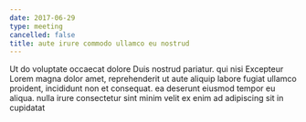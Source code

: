 ```yaml
---
date: 2017-06-29
type: meeting
cancelled: false
title: aute irure commodo ullamco eu nostrud
---
```

Ut do voluptate occaecat dolore Duis nostrud pariatur. qui nisi Excepteur Lorem magna dolor amet, reprehenderit ut aute aliquip labore fugiat ullamco proident, incididunt non et consequat. ea deserunt eiusmod tempor eu aliqua. nulla irure consectetur sint minim velit ex enim ad adipiscing sit in cupidatat